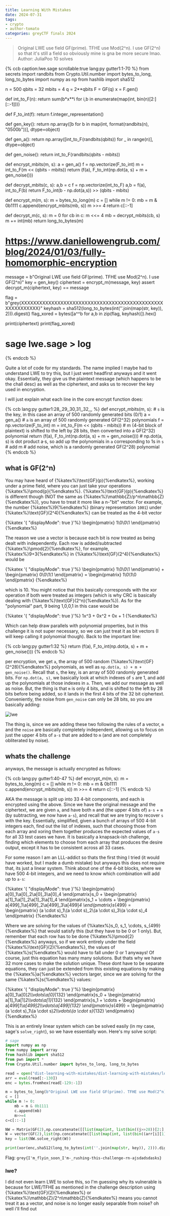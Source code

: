```yaml
---
title: Learning With Mistakes
date: 2024-07-31
tags: 
- crypto
- author-tomato
categories: greyCTF finals 2024
---
```


> Original LWE use field GF(prime). TFHE use Mod(2^n). I use GF(2^n) so that it's still a field so obviously mine is gna be more secure lmao.
> Author: JuliaPoo
> 10 solves

{% ccb 
caption:lwe.sage
scrollable:true
lang:py
gutter1:1-70
%}
from secrets import randbits
from Crypto.Util.number import bytes_to_long, long_to_bytes
import numpy as np
from hashlib import sha512

n = 500
qbits = 32
mbits = 4
q = 2**qbits
F = GF(q)
x = F.gen()

def int_to_F(n):
    return sum(b*x**i for i,b in enumerate(map(int, bin(n)[2:][::-1])))

def F_to_int(f):
    return f.integer_representation()

def gen_key():
    return np.array([b for b in map(int, format(randbits(n), "0500b"))], dtype=object)

def gen_a():
    return np.array([int_to_F(randbits(qbits)) for _ in range(n)], dtype=object)

def gen_noise():
    return int_to_F(randbits(qbits - mbits))

def encrypt_mbits(m, s):
    a = gen_a()
    f = np.vectorize(F_to_int)
    m = int_to_F(m << (qbits - mbits))
    return (f(a), F_to_int(np.dot(a, s) + m + gen_noise()))

def decrypt_mbits(c, s):
    a,b = c
    f = np.vectorize(int_to_F)
    a,b = f(a), int_to_F(b)
    return F_to_int(b - np.dot(a,s)) >> (qbits - mbits)

def encrypt_m(m, s):
    m = bytes_to_long(m)
    c = []
    while m != 0:
        mb = m & 0b1111
        c.append(encrypt_mbits(mb, s))
        m >>= 4
    return c[::-1]

def decrypt_m(c, s):
    m = 0
    for cb in c:
        m <<= 4
        mb = decrypt_mbits(cb, s)
        m += int(mb)
    return long_to_bytes(m)


# https://www.daniellowengrub.com/blog/2024/01/03/fully-homomorphic-encryption
message = b"Original LWE use field GF(prime). TFHE use Mod(2^n). I use GF(2^n)"
key = gen_key()
ciphertext = encrypt_m(message, key)
assert decrypt_m(ciphertext, key) == message

flag = b"grey{XXXXXXXXXXXXXXXXXXXXXXXXXXXXXXXXXXXXXXXXXXXXXXXXXXXXXXXXXX}"
keyhash = sha512(long_to_bytes(int(''.join(map(str, key)), 2))).digest()
flag_xored = bytes([a^^b for a,b in zip(flag, keyhash)]).hex()

print(ciphertext)
print(flag_xored)
# sage lwe.sage > log
{% endccb %}

Quite a lot of code for my standards. The name implied I maybe had to understand LWE to try this, but I just went headfirst anyways and it went okay. Essentially, they give us the plaintext message (which happens to be the chall desc) as well as the ciphertext, and asks us to recover the key used in encryption.

I will just explain what each line in the core encrypt function does:

{% ccb 
lang:py
gutter1:28,,29,,30,31,,32,,,
%}
def encrypt_mbits(m, s):
    # `s` is the key, in this case an array of 500 randomly generated bits (0/1)
    a = gen_a()
    # `a` is an array of 500 randomly generated GF(2^32) polynomials
    f = np.vectorize(F_to_int)
    m = int_to_F(m << (qbits - mbits))
    # m (4-bit block of plaintext) is shifted to the left by 28 bits, then converted into a GF(2^32) polynomial
    return (f(a), F_to_int(np.dot(a, s) + m + gen_noise()))
    # np.dot(a, s) is dot product a⋅s, so add up the polynomials in `a` corresponding to 1s in `s`
    # add m
    # add noise, which is a randomly generated GF(2^28) polynomial
{% endccb %}

## what is GF(2^n)

You may have heard of {%katex%}\text{GF}(p){%endkatex%}, working under a prime field, where you can just take your operations {%katex%}\pmod{p}{%endkatex%}. {%katex%}\text{GF}(p){%endkatex%} is different though (NOT the same as {%katex%}\mathbb{Z}/p^n\mathbb{Z}{%endkatex%}), you have to treat it more like a n-"bit" vector. For example, the number {%katex%}9{%endkatex%} (binary representation `1001`) under {%katex%}\text{GF}(2^4){%endkatex%} can be treated as the 4-bit vector 

{%katex '{ "displayMode": true }'%}
 \begin{pmatrix}
1\\0\\0\\1
\end{pmatrix}
{%endkatex%}

The reason we use a vector is because each bit is now treated as being dealt with independently. Each row is added/subtracted {%katex%}\pmod{2}{%endkatex%}, for example, {%katex%}9+3{%endkatex%} in {%katex%}\text{GF}(2^4){%endkatex%} would be

{%katex '{ "displayMode": true }'%}
\begin{pmatrix}
1\\0\\0\\1
\end{pmatrix} + \begin{pmatrix}
0\\0\\1\\1
\end{pmatrix} = \begin{pmatrix}
1\\0\\1\\0
\end{pmatrix}
{%endkatex%}

which is 10. You might notice that this basically corresponds with the xor operation if both were treated as integers (which is why CRC is basically dealing with {%katex%}\text{GF}(2^n){%endkatex%}). As for the "polynomial" part, 9 being 1,0,0,1 in this case would be

{%katex '{ "displayMode": true }'%}
1x^3 + 0x^2 + 0x + 1
{%endkatex%}

Which can help draw parallels with polynomial properties, but in this challenge it is not super necessary, so we can just treat it as bit vectors (I will keep calling it polynomial though). Back to the important line:

{% ccb 
lang:py
gutter1:32
%}
return (f(a), F_to_int(np.dot(a, s) + m + gen_noise()))
{% endccb %}

per encryption, we get `a`, the array of 500 random {%katex%}\text{GF}(2^28){%endkatex%} polynomials, as well as `np.dot(a, s) + m + gen_noise()`.
Recall that `s`, the key, is an array of 500 randomly generated bits. For `np.dot(a, s)`, we basically look at which indexes of `s` are 1, and add up the polynomials at those indexes in `a`. Then, we add our message as well as noise. But, the thing is that `m` is only 4 bits, and is shifted to the left by 28 bits before being added, so it lands in the first 4 bits of the 32 bit ciphertext. Conveniently, the noise from `gen_noise` can only be 28 bits, so you are basically adding:

![lwe](/static/greyCTFfinals2024/lwe.png)

The thing is, since we are adding these two following the rules of a vector, `m` and the `noise` are basically completely independent, allowing us to focus on just the upper 4 bits of `a⋅s` that are added to `m` (and are not completely obliterated by noise).

## whats the challenge

anyways, the message is actually encrypted as follows:

{% ccb 
lang:py
gutter1:40-47
%}
def encrypt_m(m, s):
    m = bytes_to_long(m)
    c = []
    while m != 0:
        mb = m & 0b1111
        c.append(encrypt_mbits(mb, s))
        m >>= 4
    return c[::-1]
{% endccb %}

AKA the message is split up into 33 4-bit components, and each is encrypted using the above. Since we have the original message and the ciphertext, we are given `a`, and have both `m` and (the upper 4 bits of) `a⋅s` + `m` (by subtracting, we now have `a⋅s`), and recall that we are trying to recover `s` with the key. Essentially, simplified, given a bunch of arrays of 500 4-bit integers each, find out the list of indexes, such that choosing those from each array and xoring them together produces the expected values of `a⋅s` for all 33 test cases we have. It is basically a knapsack-ish challenge, finding which elements to choose from each array that produces the desire output, except it has to be consistent across all 33 cases.

For some reason I am an LLL-addict so thats the first thing I tried (it would have worked, but I made a dumb mistake) but anyways this does not require that, its just a linear system. Think about one of the 4-bit blocks, where we have 500 4-bit integers, and we need to know which combination will add up to `a⋅s`:


{%katex '{ "displayMode": true }'%}
\begin{pmatrix}
a[0]_1\\a[0]_2\\a[0]_3\\a[0]_4
\end{pmatrix}s_0 + \begin{pmatrix}
a[1]_1\\a[1]_2\\a[1]_3\\a[1]_4
\end{pmatrix}s_1 + \cdots + \begin{pmatrix}
a[499]_1\\a[499]_2\\a[499]_3\\a[499]_4
\end{pmatrix}s_{499} = \begin{pmatrix}
(a \cdot s)_1\\(a \cdot s)_2\\(a \cdot s)_3\\(a \cdot s)_4
\end{pmatrix}
{%endkatex%}

Where we are solving for the values of {%katex%}s_0, s_1, \cdots, s_{499}{%endkatex%} that would satisfy this (but they have to be 0 or 1 only). But, remember that each row has to be done {%katex%}\pmod{2}{%endkatex%} anyways, so if we work entirely under the field {%katex%}\text{GF}(2){%endkatex%}, the values of {%katex%}s{%endkatex%} would have to fall under 0 or 1 anyways! Of course, just this equation has many many solutions. But thats why we have 32 more cases to make the solution unique. These dont have to be separate equations, they can just be extended from this existing equations by making the {%katex%}a{%endkatex%} vectors larger, since we are solving for the same {%katex%}s{%endkatex%} values:

{%katex '{ "displayMode": true }'%}
\begin{pmatrix}
a[0]_1\\a[0]_2\\\vdots\\a[0]_{132}
\end{pmatrix}s_0 + \begin{pmatrix}
a[1]_1\\a[1]_2\\\vdots\\a[1]_{132}
\end{pmatrix}s_1 + \cdots + \begin{pmatrix}
a[499]_1\\a[499]_2\\\vdots\\a[499]_{132}
\end{pmatrix}s_{499} = \begin{pmatrix}
(a \cdot s)_1\\(a \cdot s)_2\\\vdots\\(a \cdot s)_{132}
\end{pmatrix}
{%endkatex%}

This is an entirely linear system which can be solved easily (in my case, sage's `solve_right`), so we have essentially won. Here's my solve script:

```py
# sage
import numpy as np
from numpy import array
from hashlib import sha512
from pwn import *
from Crypto.Util.number import bytes_to_long, long_to_bytes

read = open("dist-learning-with-mistakes/dist-learning-with-mistakes/log").read()
arr = eval(read[:-130])
enc = bytes.fromhex(read[-129:-1])

m = bytes_to_long(b"Original LWE use field GF(prime). TFHE use Mod(2^n). I use GF(2^n)")
c = []
while m != 0:
    mb = m & 0b1111
    c.append(mb)
    m>>=4
c=c[::-1]

NW = Matrix(GF(2),np.concatenate([[list(map(int, list(bin((j>>28))[2:].zfill(4)))) for j in arr[i][0]] for i in range(132)], axis=1)).T
W = vector(GF(2),list(np.concatenate([list(map(int, list(bin((arr[i][1]>>28)^^c[i])[2:].zfill(4)))) for i in range(132)], axis=0)))
key = list(NW.solve_right(W))

print(xor(enc,sha512(long_to_bytes(int(''.join(map(str, key)), 2))).digest()))
```

Flag: `grey{I'm_flyin_soon_I'm-_rushing-this-challenge-rn-ajsdadsdasks}`

### lwe?
I did not even learn LWE to solve this, so I'm guessing why its vulnerable is because for LWE/TFHE as mentioned in the challenge description using {%katex%}\text{GF}(2){%endkatex%} or {%katex%}\mathbb{Z}/2^n\mathbb{Z}{%endkatex%} means you cannot treat it as a vector, and noise is no longer easily separable from noise? oh well i'll find out